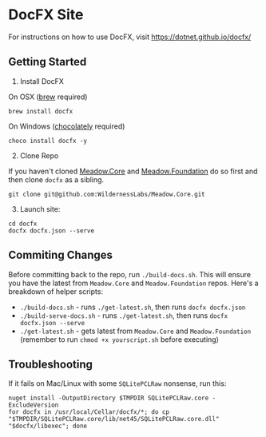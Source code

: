 
# DocFX Site

For instructions on how to use DocFX, visit https://dotnet.github.io/docfx/

## Getting Started

1. Install DocFX
  
  On OSX ([brew](https://brew.sh/) required)
  ```
  brew install docfx
  ```
  On Windows ([chocolately](https://chocolatey.org/docs/installation) required)
  ```
  choco install docfx -y
  ```

2. Clone Repo  

If you haven't cloned [Meadow.Core](https://github.com/WildernessLabs/Meadow.Core) and [Meadow.Foundation](https://github.com/WildernessLabs/Meadow.Foundation) do so first and then clone `docfx` as a sibling. 

  ```
  git clone git@github.com:WildernessLabs/Meadow.Core.git
  ```

3. Launch site:
  
  ```
  cd docfx
  docfx docfx.json --serve
  ```

## Commiting Changes

Before committing back to the repo, run `./build-docs.sh`. This will ensure you have the latest from  `Meadow.Core` and `Meadow.Foundation` repos.  Here's a breakdown of helper scripts:  
- `./build-docs.sh` - runs `./get-latest.sh`, then runs `docfx docfx.json`       
- `./build-serve-docs.sh` - runs `./get-latest.sh`, then runs `docfx docfx.json --serve`  
- `./get-latest.sh` - gets latest from `Meadow.Core` and `Meadow.Foundation`  
(remember to run `chmod +x yourscript.sh` before executing)

## Troubleshooting

If it fails on Mac/Linux with some `SQLitePCLRaw` nonsense, run this:

```
nuget install -OutputDirectory $TMPDIR SQLitePCLRaw.core -ExcludeVersion
for docfx in /usr/local/Cellar/docfx/*; do cp "$TMPDIR/SQLitePCLRaw.core/lib/net45/SQLitePCLRaw.core.dll" "$docfx/libexec"; done
```